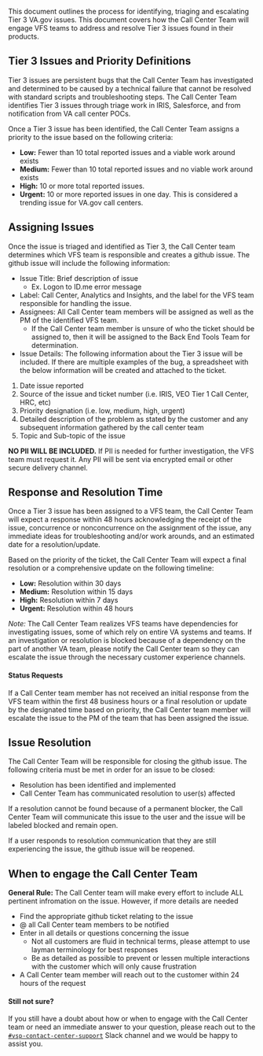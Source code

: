 This document outlines the process for identifying, triaging and escalating Tier 3 VA.gov issues. This document covers how the Call Center Team will engage VFS teams to address and resolve Tier 3 issues found in their products. 

## Tier 3 Issues and Priority Definitions

Tier 3 issues are persistent bugs that the Call Center Team has investigated and determined to be caused by a technical failure that cannot be resolved with standard scripts and troubleshooting steps. The Call Center Team identifies Tier 3 issues through triage work in IRIS, Salesforce, and from notification from VA call center POCs.

Once a Tier 3 issue has been identified, the Call Center Team assigns a priority to the issue based on the following criteria:

  * **Low:** Fewer than 10 total reported issues and a viable work around exists
  * **Medium:** Fewer than 10 total reported issues and no viable work around exists
  * **High:** 10 or more total reported issues. 
  * **Urgent:** 10 or more reported issues in one day. This is considered a trending issue for VA.gov call centers. 

## Assigning Issues
Once the issue is triaged and identified as Tier 3, the Call Center team determines which VFS team is responsible and creates a github issue. The github issue will include the following information:

* Issue Title: Brief description of issue
    * Ex. Logon to ID.me error message
* Label: Call Center, Analytics and Insights, and the label for the VFS team responsible for handling the issue.
* Assignees: All Call Center team members will be assigned as well as the PM of the identified VFS team. 
    * If the Call Center team member is unsure of who the ticket should be assigned to, then it will be assigned to the Back End Tools Team for determination.
* Issue Details: The following information about the Tier 3 issue will be included. If there are multiple examples of the bug, a spreadsheet with the below information will be created and attached to the ticket.
1. Date issue reported
2. Source of the issue and ticket number (i.e. IRIS, VEO Tier 1 Call Center, HRC, etc)
3. Priority designation (i.e. low, medium, high, urgent)
4. Detailed description of the problem as stated by the customer and any subsequent information gathered by the call center team
5. Topic and Sub-topic of the issue

**NO PII WILL BE INCLUDED.** If PII is needed for further investigation, the VFS team must request it. Any PII will be sent via encrypted email or other secure delivery channel. 

## Response and Resolution Time
Once a Tier 3 issue has been assigned to a VFS team, the Call Center Team will expect a response within 48 hours acknowledging the receipt of the issue, concurrence or nonconcurrence on the assignment of the issue, any immediate ideas for troubleshooting and/or work arounds, and an estimated date for a resolution/update. 

Based on the priority of the ticket, the Call Center Team will expect a final resolution or a comprehensive update on the following timeline: 

  * **Low:** Resolution within 30 days
  * **Medium:** Resolution within 15 days
  * **High:** Resolution within 7 days
  * **Urgent:** Resolution within 48 hours

*Note:* The Call Center Team realizes VFS teams have dependencies for investigating issues, some of which rely on entire VA systems and teams. If an investigation or resolution is blocked because of a dependency on the part of another VA team, please notify the Call Center team so they can escalate the issue through the necessary customer experience channels. 
  
#### Status Requests
If a Call Center team member has not received an initial response from the VFS team within the first 48 business hours or a final resolution or update by the designated time based on priority, the Call Center team member will escalate the issue to the PM of the team that has been assigned the issue. 

## Issue Resolution
The Call Center Team will be responsible for closing the github issue. The following criteria must be met in order for an issue to be closed:
 * Resolution has been identified and implemented
 * Call Center Team has communicated resolution to user(s) affected

If a resolution cannot be found because of a permanent blocker, the Call Center Team will communicate this issue to the user and the issue will be labeled blocked and remain open. 

If a user responds to resolution communication that they are still experiencing the issue, the github issue will be reopened. 

## When to engage the Call Center Team
  
**General Rule:** The Call Center team will make every effort to include ALL pertinent infromation on the issue.  However, if more details are needed
- Find the appropriate github ticket relating to the issue
- @ all Call Center team members to be notified 
- Enter in all details or questions concerning the issue
  - Not all customers are fluid in technical terms, please attempt to use layman terminology for best responses
  - Be as detailed as possible to prevent or lessen multiple interactions with the customer which will only cause frustration
- A Call Center team member will reach out to the customer within 24 hours of the request

#### Still not sure?

If you still have a doubt about how or when to engage with the Call Center team or need an immediate answer to your question, please reach out to the [`#vsp-contact-center-support`](https://dsva.slack.com/messages/CK1FA11H8) Slack channel and we would be happy to assist you.
